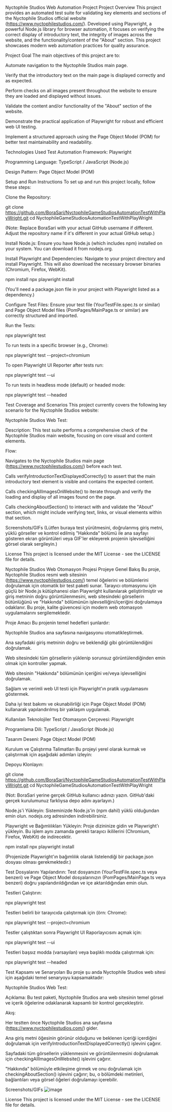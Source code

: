 Nyctophile Studios Web Automation Project
Project Overview
This project provides an automated test suite for validating key elements and sections of the Nyctophile Studios official website (https://www.nyctophilestudios.com/). Developed using Playwright, a powerful Node.js library for browser automation, it focuses on verifying the correct display of introductory text, the integrity of images across the website, and the functionality/content of the "About" section. This project showcases modern web automation practices for quality assurance.

Project Goal
The main objectives of this project are to:

Automate navigation to the Nyctophile Studios main page.

Verify that the introductory text on the main page is displayed correctly and as expected.

Perform checks on all images present throughout the website to ensure they are loaded and displayed without issues.

Validate the content and/or functionality of the "About" section of the website.

Demonstrate the practical application of Playwright for robust and efficient web UI testing.

Implement a structured approach using the Page Object Model (POM) for better test maintainability and readability.

Technologies Used
Test Automation Framework: Playwright

Programming Language: TypeScript / JavaScript (Node.js)

Design Pattern: Page Object Model (POM)

Setup and Run Instructions
To set up and run this project locally, follow these steps:

Clone the Repository:

git clone https://github.com/BoraSari/NyctophileGameStudiosAutomationTestWithPlayWright.git
cd NyctophileGameStudiosAutomationTestWithPlayWright

(Note: Replace BoraSari with your actual GitHub username if different. Adjust the repository name if it's different in your actual GitHub setup.)

Install Node.js:
Ensure you have Node.js (which includes npm) installed on your system. You can download it from nodejs.org.

Install Playwright and Dependencies:
Navigate to your project directory and install Playwright. This will also download the necessary browser binaries (Chromium, Firefox, WebKit).

npm install
npx playwright install

(You'll need a package.json file in your project with Playwright listed as a dependency.)

Configure Test Files:
Ensure your test file (YourTestFile.spec.ts or similar) and Page Object Model files (PomPages/MainPage.ts or similar) are correctly structured and imported.

Run the Tests:

npx playwright test

To run tests in a specific browser (e.g., Chrome):

npx playwright test --project=chromium

To open Playwright UI Reporter after tests run:

npx playwright test --ui

To run tests in headless mode (default) or headed mode:

npx playwright test --headed

Test Coverage and Scenarios
This project currently covers the following key scenario for the Nyctophile Studios website:

Nyctophile Studios Web Test:

Description: This test suite performs a comprehensive check of the Nyctophile Studios main website, focusing on core visual and content elements.

Flow:

Navigates to the Nyctophile Studios main page (https://www.nyctophilestudios.com/) before each test.

Calls verifyIntroductionTextDisplayedCorrectly() to assert that the main introductory text element is visible and contains the expected content.

Calls checkingAllImagesOnWebsite() to iterate through and verify the loading and display of all images found on the page.

Calls checkingAboutSection() to interact with and validate the "About" section, which might include verifying text, links, or visual elements within that section.

Screenshots/GIFs
(Lütfen buraya test yürütmesini, doğrulanmış giriş metni, yüklü görseller ve kontrol edilmiş "Hakkında" bölümü ile ana sayfayı gösteren ekran görüntüleri veya GIF'ler ekleyerek projenin işlevselliğini görsel olarak sergileyin.)

License
This project is licensed under the MIT License - see the LICENSE file for details.

Nyctophile Studios Web Otomasyon Projesi
Projeye Genel Bakış
Bu proje, Nyctophile Studios resmi web sitesinin (https://www.nyctophilestudios.com/) temel öğelerini ve bölümlerini doğrulamak için otomatik bir test paketi sunar. Tarayıcı otomasyonu için güçlü bir Node.js kütüphanesi olan Playwright kullanılarak geliştirilmiştir ve giriş metninin doğru görüntülenmesini, web sitesindeki görsellerin bütünlüğünü ve "Hakkında" bölümünün işlevselliğini/içeriğini doğrulamaya odaklanır. Bu proje, kalite güvencesi için modern web otomasyon uygulamalarını sergilemektedir.

Proje Amacı
Bu projenin temel hedefleri şunlardır:

Nyctophile Studios ana sayfasına navigasyonu otomatikleştirmek.

Ana sayfadaki giriş metninin doğru ve beklendiği gibi görüntülendiğini doğrulamak.

Web sitesindeki tüm görsellerin yüklenip sorunsuz görüntülendiğinden emin olmak için kontroller yapmak.

Web sitesinin "Hakkında" bölümünün içeriğini ve/veya işlevselliğini doğrulamak.

Sağlam ve verimli web UI testi için Playwright'ın pratik uygulamasını göstermek.

Daha iyi test bakımı ve okunabilirliği için Page Object Model (POM) kullanarak yapılandırılmış bir yaklaşım uygulamak.

Kullanılan Teknolojiler
Test Otomasyon Çerçevesi: Playwright

Programlama Dili: TypeScript / JavaScript (Node.js)

Tasarım Deseni: Page Object Model (POM)

Kurulum ve Çalıştırma Talimatları
Bu projeyi yerel olarak kurmak ve çalıştırmak için aşağıdaki adımları izleyin:

Depoyu Klonlayın:

git clone https://github.com/BoraSari/NyctophileGameStudiosAutomationTestWithPlayWright.git
cd NyctophileGameStudiosAutomationTestWithPlayWright

(Not: BoraSari yerine gerçek GitHub kullanıcı adınızı yazın. GitHub'daki gerçek kurulumunuz farklıysa depo adını ayarlayın.)

Node.js'i Yükleyin:
Sisteminizde Node.js'in (npm dahil) yüklü olduğundan emin olun. nodejs.org adresinden indirebilirsiniz.

Playwright ve Bağımlılıkları Yükleyin:
Proje dizininize gidin ve Playwright'ı yükleyin. Bu işlem aynı zamanda gerekli tarayıcı ikililerini (Chromium, Firefox, WebKit) de indirecektir.

npm install
npx playwright install

(Projenizde Playwright'ın bağımlılık olarak listelendiği bir package.json dosyası olması gerekmektedir.)

Test Dosyalarını Yapılandırın:
Test dosyanızın (YourTestFile.spec.ts veya benzeri) ve Page Object Model dosyalarınızın (PomPages/MainPage.ts veya benzeri) doğru yapılandırıldığından ve içe aktarıldığından emin olun.

Testleri Çalıştırın:

npx playwright test

Testleri belirli bir tarayıcıda çalıştırmak için (örn: Chrome):

npx playwright test --project=chromium

Testler çalıştıktan sonra Playwright UI Raporlayıcısını açmak için:

npx playwright test --ui

Testleri başsız modda (varsayılan) veya başlıklı modda çalıştırmak için:

npx playwright test --headed

Test Kapsamı ve Senaryoları
Bu proje şu anda Nyctophile Studios web sitesi için aşağıdaki temel senaryoyu kapsamaktadır:

Nyctophile Studios Web Test:

Açıklama: Bu test paketi, Nyctophile Studios ana web sitesinin temel görsel ve içerik öğelerine odaklanarak kapsamlı bir kontrol gerçekleştirir.

Akış:

Her testten önce Nyctophile Studios ana sayfasına (https://www.nyctophilestudios.com/) gider.

Ana giriş metni öğesinin görünür olduğunu ve beklenen içeriği içerdiğini doğrulamak için verifyIntroductionTextDisplayedCorrectly() işlevini çağırır.

Sayfadaki tüm görsellerin yüklenmesini ve görüntülenmesini doğrulamak için checkingAllImagesOnWebsite() işlevini çağırır.

"Hakkında" bölümüyle etkileşime girmek ve onu doğrulamak için checkingAboutSection() işlevini çağırır; bu, o bölümdeki metinleri, bağlantıları veya görsel öğeleri doğrulamayı içerebilir.

Screenshots/GIFs
![image](https://github.com/user-attachments/assets/2e87f4a9-fa5d-4d22-957c-d08d24d28875)


License
This project is licensed under the MIT License - see the LICENSE file for details.
